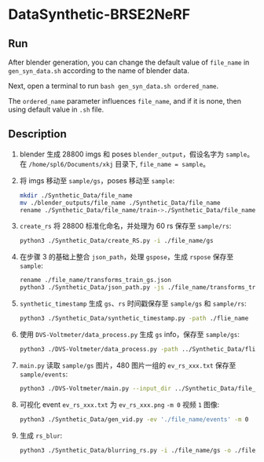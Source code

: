# DataSynthetic-BRSE2NeRF

## Run
After blender generation, you can change the default value of `file_name` in `gen_syn_data.sh` according to the name of blender data. 

Next, open a terminal to run `bash gen_syn_data.sh ordered_name`.

The `ordered_name` parameter influences `file_name`, and if it is none, then using default value in `.sh` file.

## Description

1. blender 生成 28800 imgs 和 poses `blender_output`，假设名字为 `sample`。在 `/home/spl6/Documents/xkj` 目录下, `file_name = sample`。

2. 将 imgs 移动至 `sample/gs`，poses 移动至 `sample`:

   ```bash
   mkdir ./Synthetic_Data/file_name 
   mv ./blender_outputs/file_name ./Synthetic_Data/file_name
   rename ./Synthetic_Data/file_name/train->./Synthetic_Data/file_name/gs
   ```

3. `create_rs` 将 28800 标准化命名，并处理为 60 rs 保存至 `sample/rs`:
   ```bash
   python3 ./Synthetic_Data/create_RS.py -i ./file_name/gs
   ```

4. 在步骤 3 的基础上整合 `json_path`，处理 `gspose`，生成 `rspose` 保存至 `sample`:
   ```bash
   rename ./file_name/transforms_train_gs.json
   python3 ./Synthetic_Data/json_path.py -js ./file_name/transforms_train_gs.json -o ./file_name
   ```

5. `synthetic_timestamp` 生成 `gs`、`rs` 时间戳保存至 `sample/gs` 和 `sample/rs`:
   ```bash
   python3 ./Synthetic_Data/synthetic_timestamp.py -path ./flie_name
   ```

6. 使用 `DVS-Voltmeter/data_process.py` 生成 `gs` info，保存至 `sample/gs`:
   ```bash
   python3 ./DVS-Voltmeter/data_process.py -path ../Synthetic_Data/flie_name/gs
   ```

7. `main.py` 读取 `sample/gs` 图片，480 图片一组的 `ev_rs_xxx.txt` 保存至 `sample/events`:
   ```bash
   python3 ./DVS-Voltmeter/main.py --input_dir ../Synthetic_Data/file_name/gs --output_dir ../Synthetic_Data/file_name/events --process_model 1
   ```

8. 可视化 event `ev_rs_xxx.txt` 为 `ev_rs_xxx.png` `-m 0` 视频 `1` 图像:
   ```bash
   python3 ./Synthetic_Data/gen_vid.py -ev './file_name/events' -m 0
   ```

9. 生成 `rs_blur`:
   ```bash
   python3 ./Synthetic_Data/blurring_rs.py -i ./file_name/gs -o ./file_name/rs_blur --blur_latency 200
   ```
